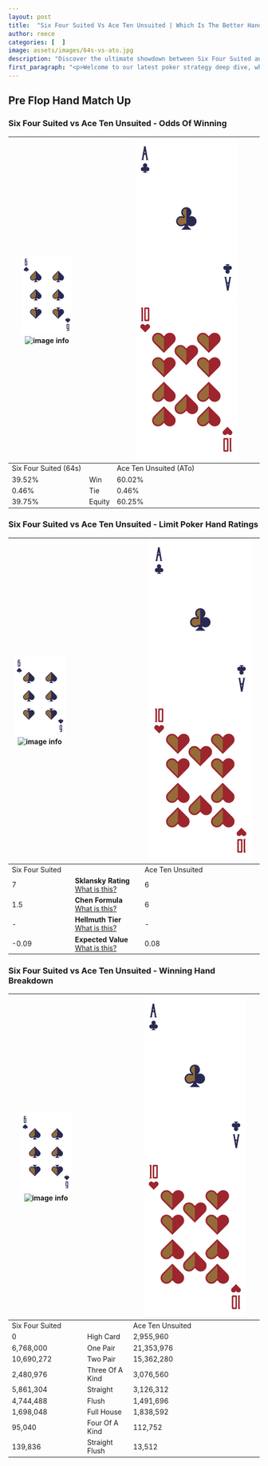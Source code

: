 ```yaml
---
layout: post
title:  "Six Four Suited Vs Ace Ten Unsuited | Which Is The Better Hand In Poker? A Complete Guide"
author: reece
categories: [  ]
image: assets/images/64s-vs-ato.jpg
description: "Discover the ultimate showdown between Six Four Suited and Ace Ten Unsuited in poker! Uncover the odds, strategies, and scenarios where one hand triumphs over the other. Get ready to up your poker game with this thrilling analysis."
first_paragraph: "<p>Welcome to our latest poker strategy deep dive, where we're pitting two distinct hands against each other in a high-stakes showdown: Six Four Suited vs Ace Ten Unsuited.</p><p>In the dynamic world of poker, every decision counts, and knowing which hand holds the upper hand is key to your success at the table.</p><p>In this article, we'll dissect these two hands, explore the scenarios where one dominates the other, and equip you with the knowledge to make strategic choices that can tip the odds in your favor.</p><p>Get ready to unravel the intriguing dynamics of these poker hands and elevate your game to new heights.</p>"
---
```




[comment]: # (sp0)

## Pre Flop Hand Match Up

<div class="table hand-ratings" markdown="1"> 



### Six Four Suited vs Ace Ten Unsuited - Odds Of Winning


    
| ![image info](assets/images/hand1/6.png) ![image info](assets/images/hand1/4s.png) |  | ![image info](assets/images/hand2/A.png) ![image info](assets/images/hand2/To.png) |
| -------- | -------- | -------- |
| Six Four Suited (64s) |  | Ace Ten Unsuited (ATo) |
| 39.52% | Win | 60.02% |
| 0.46% | Tie | 0.46% |
| 39.75% | Equity | 60.25% |




[comment]: # (sp1)



### Six Four Suited vs Ace Ten Unsuited - Limit Poker Hand Ratings


    
| ![image info](assets/images/hand1/6.png) ![image info](assets/images/hand1/4s.png) |  | ![image info](assets/images/hand2/A.png) ![image info](assets/images/hand2/To.png) |
| -------- | -------- | -------- |
| Six Four Suited |  | Ace Ten Unsuited |
| 7 | **Sklansky Rating** [What is this?](/sklansky-rating-explained) | 6 |
| 1.5 | **Chen Formula** [What is this?](/chen-formula-explained) | 6 |
| - | **Hellmuth Tier** [What is this?](/Hellmuth-tier-explained) | - |
| -0.09 | **Expected Value** [What is this?](/expected-value-explained) | 0.08 |




[comment]: # (sp2)



### Six Four Suited vs Ace Ten Unsuited - Winning Hand Breakdown


    
| ![image info](assets/images/hand1/6.png) ![image info](assets/images/hand1/4s.png) |  | ![image info](assets/images/hand2/A.png) ![image info](assets/images/hand2/To.png) |
| -------- | -------- | -------- |
| Six Four Suited |  | Ace Ten Unsuited |
| 0 | High Card | 2,955,960 |
| 6,768,000 | One Pair | 21,353,976 |
| 10,690,272 | Two Pair | 15,362,280 |
| 2,480,976 | Three Of A Kind | 3,076,560 |
| 5,861,304 | Straight | 3,126,312 |
| 4,744,488 | Flush | 1,491,696 |
| 1,698,048 | Full House | 1,838,592 |
| 95,040 | Four Of A Kind | 112,752 |
| 139,836 | Straight Flush | 13,512 |




[comment]: # (sp3)



</div>

[comment]: # (sp4)



[comment]: # (sp5)

